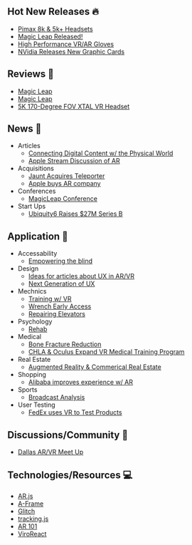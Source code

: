 ## Hot New Releases :fire:

- [Pimax 8k & 5k+ Headsets](https://vrscout.com/news/pimax-ship-8k-5k-end-of-month/)
- [Magic Leap Released!](https://www.engadget.com/2018/08/08/magic-leap-one-creator-edition-available/)
- [High Performance VR/AR Gloves](http://plexus.im/)
- [NVidia Releases New Graphic Cards](https://arstechnica.com/gaming/2018/08/nvidia-announces-new-raytracing-focused-rtx-2080-2080-ti-graphics-cards/)

## Reviews :page_facing_up:

- [Magic Leap](https://www.youtube.com/watch?v=U2XQHLSuETs&feature=youtu.be)
- [Magic Leap](https://www.youtube.com/watch?v=n0uhkLa5lBg)
- [5K 170-Degree FOV XTAL VR Headset](https://www.youtube.com/watch?v=ESOawT-thvM&feature=youtu.be)

## News :newspaper:

- Articles
  - [Connecting Digital Content w/ the Physical World](https://venturebeat.com/2018/08/31/4-ways-the-ar-cloud-is-connecting-digital-content-with-the-physical-world/)
  - [Apple Stream Discussion of AR](https://www.youtube.com/watch?v=g7jYFVBIYpQ)
- Acquisitions
  - [Jaunt Acquires Teleporter](https://venturebeat.com/2018/09/10/jaunt-acquires-teleporter-personifys-real-time-3d-ar-asset-streamer/)
  - [Apple buys AR company](https://www.marketwatch.com/story/apple-buys-maker-of-augmented-reality-lenses-report-2018-08-29)
- Conferences
  - [MagicLeap Conference](https://www.engadget.com/2018/08/24/magic-leap-developer-conference/)
- Start Ups
  - [Ubiquity6 Raises $27M Series B](https://www.roadtovr.com/ubiquity6-raises-27m-series-b-debuts-first-public-multiuser-ar-experience-sfmoma/)


## Application :raised_hands:

- Accessability
  - [Empowering the blind](https://www.bdcnetwork.com/hololens-used-wayfinding-device-guide-blind-people-through-complex-buildings)
- Design
  - [Ideas for articles about UX in AR/VR](https://medium.com/inborn-experience/ideas-for-articles-about-ux-in-ar-vr-7df82e18df7b)
  - [Next Generation of UX](https://medium.com/@helensitu/how-the-next-generation-of-human-experiences-will-be-designed-92556ce6e53d)
- Mechnics
  - [Training w/ VR](https://jasoren.com/vr-training-in-the-automotive-industry/)
  - [Wrench Early Access](https://www.youtube.com/watch?v=1X0lCnMW9xI)
  - [Repairing Elevators](https://www.youtube.com/watch?v=8OWhGiyR4Ns)
- Psychology
  - [Rehab](https://www.virtualrehab.co/)
- Medical
  - [Bone Fracture Reduction](https://www.youtube.com/watch?v=Y5vAAyNRChQ&feature=youtu.be)
  - [CHLA & Oculus Expand VR Medical Training Program](https://www.oculus.com/blog/immersive-education-chla-and-oculus-expand-vr-medical-training-program-to-new-institutions/)
- Real Estate
  - [Augmented Reality & Commerical Real Estate](https://property360view.net/how-augmented-reality-could-revolutionize-the-way-we-search-for-commercial-real-estate/)
- Shopping
  - [Alibaba improves experience w/ AR](https://vrscout.com/news/alibaba-ar-shopping-experience/)
- Sports
  - [Broadcast Analysis](https://www.linkedin.com/feed/update/urn:li:activity:6433915495665233920/)
- User Testing
  - [FedEx uses VR to Test Products](https://www.invisionapp.com/blog/vr-user-testing/)

## Discussions/Community :dancers:

- [Dallas AR/VR Meet Up](https://www.meetup.com/Dallas-Virtual-Reality/)

## Technologies/Resources :computer:

- [AR.js](https://github.com/jeromeetienne/AR.js)
- [A-Frame](https://aframe.io/)
- [Glitch](https://glitch.com/)
- [tracking.js](https://trackingjs.com/)
- [AR 101](https://blog.viromedia.com/ar-101-learn-the-basics-of-augmented-reality-4b100e136242?gi=111dcff689b9)
- [ViroReact](https://docs.viromedia.com/docs/tutorial-ar)
